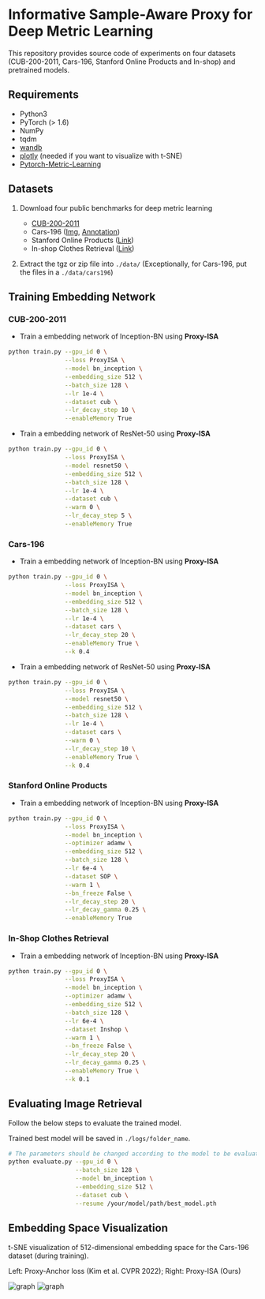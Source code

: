 # Informative Sample-Aware Proxy for Deep Metric Learning

<!-- Official PyTorch implementation of ECCV 2022 paper [**Informative Sample-Aware Proxy for Deep Metric Learning**].  -->

This repository provides source code of experiments on four datasets (CUB-200-2011, Cars-196, Stanford Online Products and In-shop) and pretrained models.

## Requirements

- Python3
- PyTorch (> 1.6)
- NumPy
- tqdm
- [wandb](https://wandb.ai/quickstart/pytorch)
- [plotly](https://plotly.com/python/getting-started/) (needed if you want to visualize with t-SNE)
- [Pytorch-Metric-Learning](https://github.com/KevinMusgrave/pytorch-metric-learning)

## Datasets

1. Download four public benchmarks for deep metric learning
   - [CUB-200-2011](http://www.vision.caltech.edu/visipedia-data/CUB-200-2011/CUB_200_2011.tgz)
   - Cars-196 ([Img](http://imagenet.stanford.edu/internal/car196/car_ims.tgz), [Annotation](http://imagenet.stanford.edu/internal/car196/cars_annos.mat))
   - Stanford Online Products ([Link](https://cvgl.stanford.edu/projects/lifted_struct/))
   - In-shop Clothes Retrieval ([Link](http://mmlab.ie.cuhk.edu.hk/projects/DeepFashion.html))

2. Extract the tgz or zip file into `./data/` (Exceptionally, for Cars-196, put the files in a `./data/cars196`)

## Training Embedding Network

<!-- You can download the trained model through the hyperlink in the table. -->

### CUB-200-2011

- Train a embedding network of Inception-BN using **Proxy-ISA**

```bash
python train.py --gpu_id 0 \
                --loss ProxyISA \
                --model bn_inception \
                --embedding_size 512 \
                --batch_size 128 \
                --lr 1e-4 \
                --dataset cub \
                --lr_decay_step 10 \
                --enableMemory True
```

- Train a embedding network of ResNet-50 using **Proxy-ISA**

```bash
python train.py --gpu_id 0 \
                --loss ProxyISA \
                --model resnet50 \
                --embedding_size 512 \
                --batch_size 128 \
                --lr 1e-4 \
                --dataset cub \
                --warm 0 \
                --lr_decay_step 5 \
                --enableMemory True
```

<!-- | Method | Backbone | Recall@1 | MAP@R |
|:-:|:-:|:-:|:-:|:-:|:-:|
| Proxy-ISA | Inception-BN | 68.1 | 26.97 | -->
<!-- | [Proxy-Anchor<sup>512</sup>](https://drive.google.com/file/d/1s-cRSEL2PhPFL9S7bavkrD_c59bJXL_u/view?usp=sharing) | ResNet-50 | 69.9 | 79.6 | 86.6 | 91.4 | -->

### Cars-196

- Train a embedding network of Inception-BN using **Proxy-ISA**

```bash
python train.py --gpu_id 0 \
                --loss ProxyISA \
                --model bn_inception \
                --embedding_size 512 \
                --batch_size 128 \
                --lr 1e-4 \
                --dataset cars \
                --lr_decay_step 20 \
                --enableMemory True \
                --k 0.4
```

- Train a embedding network of ResNet-50 using **Proxy-ISA**

```bash
python train.py --gpu_id 0 \
                --loss ProxyISA \
                --model resnet50 \
                --embedding_size 512 \
                --batch_size 128 \
                --lr 1e-4 \
                --dataset cars \
                --warm 0 \
                --lr_decay_step 10 \
                --enableMemory True \
                --k 0.4
```

<!-- | Method | Backbone | R@1 | R@2 | R@4 | R@8 |
|:-:|:-:|:-:|:-:|:-:|:-:|
| [Proxy-Anchor<sup>512</sup>](https://drive.google.com/file/d/1wwN4ojmOCEAOaSYQHArzJbNdJQNvo4E1/view?usp=sharing) | Inception-BN | 86.4 | 91.9 | 95.0 | 97.0 |
| [Proxy-Anchor<sup>512</sup>](https://drive.google.com/file/d/1_4P90jZcDr0xolRduNpgJ9tX9HZ1Ih7n/view?usp=sharing) | ResNet-50 | 87.7 | 92.7 | 95.5 | 97.3 | -->

### Stanford Online Products

- Train a embedding network of Inception-BN using **Proxy-ISA**

```bash
python train.py --gpu_id 0 \
                --loss ProxyISA \
                --model bn_inception \
                --optimizer adamw \
                --embedding_size 512 \
                --batch_size 128 \
                --lr 6e-4 \
                --dataset SOP \
                --warm 1 \
                --bn_freeze False \
                --lr_decay_step 20 \
                --lr_decay_gamma 0.25 \
                --enableMemory True
```

<!-- | Method | Backbone | R@1 | R@10 | R@100 | R@1000 |
|:-:|:-:|:-:|:-:|:-:|:-:|
| [Proxy-Anchor<sup>512</sup>](https://drive.google.com/file/d/1hBdWhLP2J83JlOMRgZ4LLZY45L-9Gj2X/view?usp=sharing) | Inception-BN | 79.2 | 90.7 | 96.2 | 98.6 | -->

### In-Shop Clothes Retrieval

- Train a embedding network of Inception-BN using **Proxy-ISA**

```bash
python train.py --gpu_id 0 \
                --loss ProxyISA \
                --model bn_inception \
                --optimizer adamw \
                --embedding_size 512 \
                --batch_size 128 \
                --lr 6e-4 \
                --dataset Inshop \
                --warm 1 \
                --bn_freeze False \
                --lr_decay_step 20 \
                --lr_decay_gamma 0.25 \
                --enableMemory True \
                --k 0.1
```

<!-- | Method | Backbone | R@1 | R@10 | R@20 | R@30 | R@40 |
|:-:|:-:|:-:|:-:|:-:|:-:|:-:|
| [Proxy-Anchor<sup>512</sup>](https://drive.google.com/file/d/1VE7psay7dblDyod8di72Sv7Z2xGtUGra/view?usp=sharing) | Inception-BN | 91.9 | 98.1 | 98.7 | 99.0 | 99.1 | -->

## Evaluating Image Retrieval

Follow the below steps to evaluate the trained model. 

Trained best model will be saved in `./logs/folder_name`.

```bash
# The parameters should be changed according to the model to be evaluated.
python evaluate.py --gpu_id 0 \
                   --batch_size 128 \
                   --model bn_inception \
                   --embedding_size 512 \
                   --dataset cub \
                   --resume /your/model/path/best_model.pth
```

<!-- ## Class Imalance problem study

Use preprocessed CUB-200-2011 dataset to show effect of balanced sampling.

<p align="left"><img src="images/Preprocessed_CUB.png" alt="graph" width="50%"></p>

```bash
python train.py --gpu-id 0 \
                --loss Proxy_Anchor \
                --model resnet50 \
                --embedding-size 512 \
                --batch-size 120 \
                --lr 1e-4 \
                --dataset cub \
                --warm 5 \
                --bn-freeze 1 \
                --lr-decay-step 5 \
		            --scale 0.8 \
                --IPC 3
``` -->

## Embedding Space Visualization

t-SNE visualization of 512-dimensional embedding space for the Cars-196 dataset (during training).

Left: Proxy-Anchor loss (Kim et al. CVPR 2022);
Right: Proxy-ISA (Ours)

<p align="left"><img src="images/tSNE_ProxyAnchor.png" alt="graph" width="46%">&nbsp<img src="images/tSNE_ProxyISA.png" alt="graph" width="49%"></p>

<!-- ## Citation
    
    @InProceedings{Li_2022_ECCV,
      author = {},
      title = {Informative Sample-Aware Proxy for Deep Metric Learning},
      booktitle = {IEEE/CVF Conference on Computer Vision and Pattern Recognition (CVPR)},
      month = {June},
      year = {2022}
    } -->